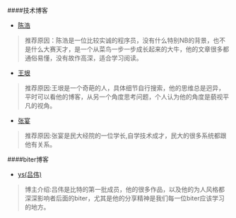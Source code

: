 ####技术博客

*   [陈浩](http://coolshell.cn/)
>
> 推荐原因：陈浩是一位比较实诚的程序员，没有什么特别NB的背景，也不是什么大赛天才，是一个从菜鸟一步一步成长起来的大牛，他的文章很多都通俗易懂，没有故作高深，适合学习阅读。
>

*   [王垠](http://www.yinwang.org/)
>
> 推荐原因:王垠是一个奇葩的人，具体细节自行搜索，他的思维总是迥异，平时可以看他的博客，从另一个角度思考问题，个人认为他的角度是藐视平凡的视角。
>

*   [张宴](http://zyan.cc/)
>
> 推荐原因:张宴是民大经院的一位学长,自学技术成才，民大的很多系统都跟他有关系。
>

####biter博客

*   [ys(吕伟)](http://blog.ysmood.org)

>
> 博主介绍:吕伟是比特的第一批成员，他的很多作品，以及他的为人风格都深深影响者后面的biter，尤其是他的分享精神是我们每一位biter应该学习的地方。
>


